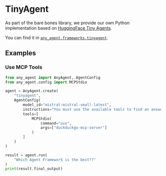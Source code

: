 # TinyAgent

As part of the bare bones library, we provide our own Python implementation based on [HuggingFace Tiny Agents](https://huggingface.co/blog/tiny-agents).

You can find it in [`any_agent.frameworks.tinyagent`](https://github.com/mozilla-ai/any-agent/blob/main/src/any_agent/frameworks/tinyagent.py).

## Examples

### Use MCP Tools

```python
from any_agent import AnyAgent, AgentConfig
from any_agent.config import MCPStdio

agent = AnyAgent.create(
    "tinyagent",
    AgentConfig(
        model_id="mistral:mistral-small-latest",
        instructions="You must use the available tools to find an answer",
        tools=[
            MCPStdio(
                command="uvx",
                args=["duckduckgo-mcp-server"]
            )
        ]
    )
)

result = agent.run(
    "Which Agent Framework is the best??"
)
print(result.final_output)
```
